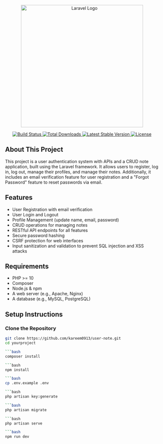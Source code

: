 <p align="center">
    <a href="https://laravel.com" target="_blank">
        <img src="https://raw.githubusercontent.com/laravel/art/master/logo-lockup/5%20SVG/2%20CMYK/1%20Full%20Color/laravel-logolockup-cmyk-red.svg" width="400" alt="Laravel Logo">
    </a>
</p>

<p align="center">
    <a href="https://github.com/laravel/framework/actions">
        <img src="https://github.com/laravel/framework/workflows/tests/badge.svg" alt="Build Status">
    </a>
    <a href="https://packagist.org/packages/laravel/framework">
        <img src="https://img.shields.io/packagist/dt/laravel/framework" alt="Total Downloads">
    </a>
    <a href="https://packagist.org/packages/laravel/framework">
        <img src="https://img.shields.io/packagist/v/laravel/framework" alt="Latest Stable Version">
    </a>
    <a href="https://packagist.org/packages/laravel/framework">
        <img src="https://img.shields.io/packagist/l/laravel/framework" alt="License">
    </a>
</p>

## About This Project

This project is a user authentication system with APIs and a CRUD note application, built using the Laravel framework. It allows users to register, log in, log out, manage their profiles, and manage their notes. Additionally, it includes an email verification feature for user registration and a "Forgot Password" feature to reset passwords via email.

## Features

- User Registration with email verification
- User Login and Logout
- Profile Management (update name, email, password)
- CRUD operations for managing notes
- RESTful API endpoints for all features
- Secure password hashing
- CSRF protection for web interfaces
- Input sanitization and validation to prevent SQL injection and XSS attacks

## Requirements

- PHP >= 10
- Composer
- Node.js & npm
- A web server (e.g., Apache, Nginx)
- A database (e.g., MySQL, PostgreSQL)

## Setup Instructions

### Clone the Repository

```bash
git clone https://github.com/kareem0913/user-note.git
cd yourproject

```bash
composer install

```bash
npm install

```bash
cp .env.example .env

```bash
php artisan key:generate

```bash
php artisan migrate

```bash
php artisan serve

```bash
npm run dev


